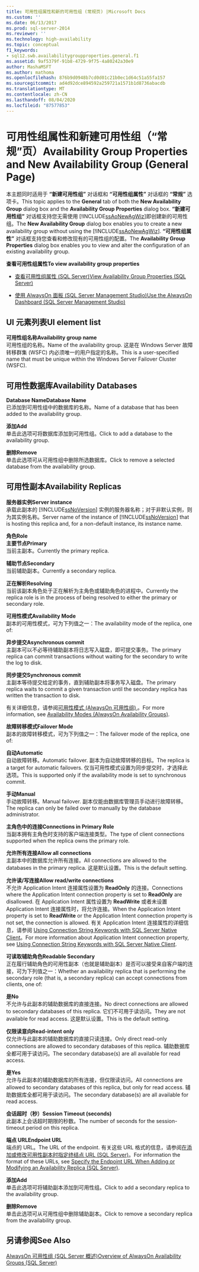 ```yaml
---
title: 可用性组属性和新的可用性组 (常规页) |Microsoft Docs
ms.custom: ''
ms.date: 06/13/2017
ms.prod: sql-server-2014
ms.reviewer: ''
ms.technology: high-availability
ms.topic: conceptual
f1_keywords:
- sql12.swb.availabilitygroupproperties.general.f1
ms.assetid: 9af5379f-91b8-4729-9f75-4a80242a30e9
author: MashaMSFT
ms.author: mathoma
ms.openlocfilehash: 876b9d0948b7cd0d01c21b0ec1d64c51a55fa157
ms.sourcegitcommit: ad4d92dce894592a259721a1571b1d8736abacdb
ms.translationtype: MT
ms.contentlocale: zh-CN
ms.lasthandoff: 08/04/2020
ms.locfileid: "87577853"
---
```

# <a name="availability-group-properties-and-new-availability-group-general-page"></a><span data-ttu-id="7660e-102">可用性组属性和新建可用性组（“常规”页）</span><span class="sxs-lookup"><span data-stu-id="7660e-102">Availability Group Properties and New Availability Group (General Page)</span></span>
  <span data-ttu-id="7660e-103">本主题同时适用于 **“新建可用性组”** 对话框和 **“可用性组属性”** 对话框的 **“常规”** 选项卡。</span><span class="sxs-lookup"><span data-stu-id="7660e-103">This topic applies to the **General** tab of both the **New Availability Group** dialog box and the **Availability Group Properties** dialog box.</span></span>  <span data-ttu-id="7660e-104">**“新建可用性组”** 对话框支持您无需使用 [!INCLUDE[ssAoNewAgWiz](../../../includes/ssaonewagwiz-md.md)]即创建新的可用性组。</span><span class="sxs-lookup"><span data-stu-id="7660e-104">The **New Availability Group** dialog box enables you to create a new availability group without using the [!INCLUDE[ssAoNewAgWiz](../../../includes/ssaonewagwiz-md.md)].</span></span> <span data-ttu-id="7660e-105">**“可用性组属性”** 对话框支持您查看和修改现有的可用性组的配置。</span><span class="sxs-lookup"><span data-stu-id="7660e-105">The **Availability Group Properties** dialog box enables you to view and alter the configuration of an existing availability group.</span></span>  
  
 <span data-ttu-id="7660e-106">**查看可用性组属性**</span><span class="sxs-lookup"><span data-stu-id="7660e-106">**To view availability group properties**</span></span>  
  
-   [<span data-ttu-id="7660e-107">查看可用性组属性 (SQL Server)</span><span class="sxs-lookup"><span data-stu-id="7660e-107">View Availability Group Properties &#40;SQL Server&#41;</span></span>](view-availability-group-properties-sql-server.md)  
  
-   [<span data-ttu-id="7660e-108">使用 AlwaysOn 面板 (SQL Server Management Studio)</span><span class="sxs-lookup"><span data-stu-id="7660e-108">Use the AlwaysOn Dashboard &#40;SQL Server Management Studio&#41;</span></span>](use-the-always-on-dashboard-sql-server-management-studio.md)  
  
## <a name="ui-element-list"></a><span data-ttu-id="7660e-109">UI 元素列表</span><span class="sxs-lookup"><span data-stu-id="7660e-109">UI element list</span></span>  
 <span data-ttu-id="7660e-110">**可用性组名称**</span><span class="sxs-lookup"><span data-stu-id="7660e-110">**Availability group name**</span></span>  
 <span data-ttu-id="7660e-111">可用性组的名称。</span><span class="sxs-lookup"><span data-stu-id="7660e-111">Name of the availability group.</span></span> <span data-ttu-id="7660e-112">这是在 Windows Server 故障转移群集 (WSFC) 内必须唯一的用户指定的名称。</span><span class="sxs-lookup"><span data-stu-id="7660e-112">This is a user-specified name that must be unique within the Windows Server Failover Cluster (WSFC).</span></span>  
  
## <a name="availability-databases"></a><span data-ttu-id="7660e-113">可用性数据库</span><span class="sxs-lookup"><span data-stu-id="7660e-113">Availability Databases</span></span>  
 <span data-ttu-id="7660e-114">**Database Name**</span><span class="sxs-lookup"><span data-stu-id="7660e-114">**Database Name**</span></span>  
 <span data-ttu-id="7660e-115">已添加到可用性组中的数据库的名称。</span><span class="sxs-lookup"><span data-stu-id="7660e-115">Name of a database that has been added to the availability group.</span></span>  
  
 <span data-ttu-id="7660e-116">**添加**</span><span class="sxs-lookup"><span data-stu-id="7660e-116">**Add**</span></span>  
 <span data-ttu-id="7660e-117">单击此选项可将数据库添加到可用性组。</span><span class="sxs-lookup"><span data-stu-id="7660e-117">Click to add a database to the availability group.</span></span>  
  
 <span data-ttu-id="7660e-118">**删除**</span><span class="sxs-lookup"><span data-stu-id="7660e-118">**Remove**</span></span>  
 <span data-ttu-id="7660e-119">单击此选项可从可用性组中删除所选数据库。</span><span class="sxs-lookup"><span data-stu-id="7660e-119">Click to remove a selected database from the availability group.</span></span>  
  
## <a name="availability-replicas"></a><span data-ttu-id="7660e-120">可用性副本</span><span class="sxs-lookup"><span data-stu-id="7660e-120">Availability Replicas</span></span>  
 <span data-ttu-id="7660e-121">**服务器实例**</span><span class="sxs-lookup"><span data-stu-id="7660e-121">**Server instance**</span></span>  
 <span data-ttu-id="7660e-122">承载此副本的 [!INCLUDE[ssNoVersion](../../../includes/ssnoversion-md.md)] 实例的服务器名称；对于非默认实例，则为其实例名称。</span><span class="sxs-lookup"><span data-stu-id="7660e-122">Server name of the instance of [!INCLUDE[ssNoVersion](../../../includes/ssnoversion-md.md)] that is hosting this replica and, for a non-default instance, its instance name.</span></span>  
  
 <span data-ttu-id="7660e-123">**角色**</span><span class="sxs-lookup"><span data-stu-id="7660e-123">**Role**</span></span>  
 <span data-ttu-id="7660e-124">**主要节点**</span><span class="sxs-lookup"><span data-stu-id="7660e-124">**Primary**</span></span>  
 <span data-ttu-id="7660e-125">当前主副本。</span><span class="sxs-lookup"><span data-stu-id="7660e-125">Currently the primary replica.</span></span>  
  
 <span data-ttu-id="7660e-126">**辅助节点**</span><span class="sxs-lookup"><span data-stu-id="7660e-126">**Secondary**</span></span>  
 <span data-ttu-id="7660e-127">当前辅助副本。</span><span class="sxs-lookup"><span data-stu-id="7660e-127">Currently a secondary replica.</span></span>  
  
 <span data-ttu-id="7660e-128">**正在解析**</span><span class="sxs-lookup"><span data-stu-id="7660e-128">**Resolving**</span></span>  
 <span data-ttu-id="7660e-129">当前该副本角色处于正在解析为主角色或辅助角色的进程中。</span><span class="sxs-lookup"><span data-stu-id="7660e-129">Currently the replica role is in the process of being resolved to either the primary or secondary role.</span></span>  
  
 <span data-ttu-id="7660e-130">**可用性模式**</span><span class="sxs-lookup"><span data-stu-id="7660e-130">**Availability Mode**</span></span>  
 <span data-ttu-id="7660e-131">副本的可用性模式，可为下列值之一：</span><span class="sxs-lookup"><span data-stu-id="7660e-131">The availability mode of the replica, one of:</span></span>  
  
 <span data-ttu-id="7660e-132">**异步提交**</span><span class="sxs-lookup"><span data-stu-id="7660e-132">**Asynchronous commit**</span></span>  
 <span data-ttu-id="7660e-133">主副本可以不必等待辅助副本将日志写入磁盘，即可提交事务。</span><span class="sxs-lookup"><span data-stu-id="7660e-133">The primary replica can commit transactions without waiting for the secondary to write the log to disk.</span></span>  
  
 <span data-ttu-id="7660e-134">**同步提交**</span><span class="sxs-lookup"><span data-stu-id="7660e-134">**Synchronous commit**</span></span>  
 <span data-ttu-id="7660e-135">主副本等待提交给定的事务，直到辅助副本将事务写入磁盘。</span><span class="sxs-lookup"><span data-stu-id="7660e-135">The primary replica waits to commit a given transaction until the secondary replica has written the transaction to disk.</span></span>  
  
 <span data-ttu-id="7660e-136">有关详细信息，请参阅[可用性模式 (AlwaysOn 可用性组) ](availability-modes-always-on-availability-groups.md)。</span><span class="sxs-lookup"><span data-stu-id="7660e-136">For more information, see [Availability Modes (AlwaysOn Availability Groups)](availability-modes-always-on-availability-groups.md).</span></span>  
  
 <span data-ttu-id="7660e-137">**故障转移模式**</span><span class="sxs-lookup"><span data-stu-id="7660e-137">**Failover Mode**</span></span>  
 <span data-ttu-id="7660e-138">副本的故障转移模式，可为下列值之一：</span><span class="sxs-lookup"><span data-stu-id="7660e-138">The failover mode of the replica, one of:</span></span>  
  
 <span data-ttu-id="7660e-139">**自动**</span><span class="sxs-lookup"><span data-stu-id="7660e-139">**Automatic**</span></span>  
 <span data-ttu-id="7660e-140">自动故障转移。</span><span class="sxs-lookup"><span data-stu-id="7660e-140">Automatic failover.</span></span> <span data-ttu-id="7660e-141">副本为自动故障转移的目标。</span><span class="sxs-lookup"><span data-stu-id="7660e-141">The replica is a target for automatic failovers.</span></span> <span data-ttu-id="7660e-142">仅当可用性模式设置为同步提交时，才选择此选项。</span><span class="sxs-lookup"><span data-stu-id="7660e-142">This is supported only if the availability mode is set to synchronous commit.</span></span>  
  
 <span data-ttu-id="7660e-143">**手动**</span><span class="sxs-lookup"><span data-stu-id="7660e-143">**Manual**</span></span>  
 <span data-ttu-id="7660e-144">手动故障转移。</span><span class="sxs-lookup"><span data-stu-id="7660e-144">Manual failover.</span></span> <span data-ttu-id="7660e-145">副本仅能由数据库管理员手动进行故障转移。</span><span class="sxs-lookup"><span data-stu-id="7660e-145">The replica can only be failed over to manually by the database administrator.</span></span>  
  
 <span data-ttu-id="7660e-146">**主角色中的连接**</span><span class="sxs-lookup"><span data-stu-id="7660e-146">**Connections in Primary Role**</span></span>  
 <span data-ttu-id="7660e-147">当副本拥有主角色时支持的客户端连接类型。</span><span class="sxs-lookup"><span data-stu-id="7660e-147">The type of client connections supported when the replica owns the primary role.</span></span>  
  
 <span data-ttu-id="7660e-148">**允许所有连接**</span><span class="sxs-lookup"><span data-stu-id="7660e-148">**Allow all connections**</span></span>  
 <span data-ttu-id="7660e-149">主副本中的数据库允许所有连接。</span><span class="sxs-lookup"><span data-stu-id="7660e-149">All connections are allowed to the databases in the primary replica.</span></span> <span data-ttu-id="7660e-150">这是默认设置。</span><span class="sxs-lookup"><span data-stu-id="7660e-150">This is the default setting.</span></span>  
  
 <span data-ttu-id="7660e-151">**允许读/写连接**</span><span class="sxs-lookup"><span data-stu-id="7660e-151">**Allow read/write connections**</span></span>  
 <span data-ttu-id="7660e-152">不允许 Application Intent 连接属性设置为 **ReadOnly** 的连接。</span><span class="sxs-lookup"><span data-stu-id="7660e-152">Connections where the Application Intent connection property is set to **ReadOnly** are disallowed.</span></span> <span data-ttu-id="7660e-153">在 Application Intent 属性设置为 **ReadWrite** 或者未设置 Application Intent 连接属性时，将允许连接。</span><span class="sxs-lookup"><span data-stu-id="7660e-153">When the Application Intent property is set to **ReadWrite** or the Application Intent connection property is not set, the connection is allowed.</span></span> <span data-ttu-id="7660e-154">有关 Application Intent 连接属性的详细信息，请参阅 [Using Connection String Keywords with SQL Server Native Client](../../../relational-databases/native-client/applications/using-connection-string-keywords-with-sql-server-native-client.md)。</span><span class="sxs-lookup"><span data-stu-id="7660e-154">For more information about Application Intent connection property, see [Using Connection String Keywords with SQL Server Native Client](../../../relational-databases/native-client/applications/using-connection-string-keywords-with-sql-server-native-client.md).</span></span>  
  
 <span data-ttu-id="7660e-155">**可读取辅助角色**</span><span class="sxs-lookup"><span data-stu-id="7660e-155">**Readable Secondary**</span></span>  
 <span data-ttu-id="7660e-156">正在履行辅助角色的可用性副本（也就是辅助副本）是否可以接受来自客户端的连接，可为下列值之一：</span><span class="sxs-lookup"><span data-stu-id="7660e-156">Whether an availability replica that is performing the secondary role (that is, a secondary replica) can accept connections from clients, one of:</span></span>  
  
 <span data-ttu-id="7660e-157">**是**</span><span class="sxs-lookup"><span data-stu-id="7660e-157">**No**</span></span>  
 <span data-ttu-id="7660e-158">不允许与此副本的辅助数据库的直接连接。</span><span class="sxs-lookup"><span data-stu-id="7660e-158">No direct connections are allowed to secondary databases of this replica.</span></span> <span data-ttu-id="7660e-159">它们不可用于读访问。</span><span class="sxs-lookup"><span data-stu-id="7660e-159">They are not available for read access.</span></span> <span data-ttu-id="7660e-160">这是默认设置。</span><span class="sxs-lookup"><span data-stu-id="7660e-160">This is the default setting.</span></span>  
  
 <span data-ttu-id="7660e-161">**仅限读意向**</span><span class="sxs-lookup"><span data-stu-id="7660e-161">**Read-intent only**</span></span>  
 <span data-ttu-id="7660e-162">仅允许与此副本的辅助数据库的直接只读连接。</span><span class="sxs-lookup"><span data-stu-id="7660e-162">Only direct read-only connections are allowed to secondary databases of this replica.</span></span> <span data-ttu-id="7660e-163">辅助数据库全都可用于读访问。</span><span class="sxs-lookup"><span data-stu-id="7660e-163">The secondary database(s) are all available for read access.</span></span>  
  
 <span data-ttu-id="7660e-164">**是**</span><span class="sxs-lookup"><span data-stu-id="7660e-164">**Yes**</span></span>  
 <span data-ttu-id="7660e-165">允许与此副本的辅助数据库的所有连接，但仅限读访问。</span><span class="sxs-lookup"><span data-stu-id="7660e-165">All connections are allowed to secondary databases of this replica, but only for read access.</span></span> <span data-ttu-id="7660e-166">辅助数据库全都可用于读访问。</span><span class="sxs-lookup"><span data-stu-id="7660e-166">The secondary database(s) are all available for read access.</span></span>  
  
 <span data-ttu-id="7660e-167">**会话超时（秒）**</span><span class="sxs-lookup"><span data-stu-id="7660e-167">**Session Timeout (seconds)**</span></span>  
 <span data-ttu-id="7660e-168">此副本上会话超时期限的秒数。</span><span class="sxs-lookup"><span data-stu-id="7660e-168">The number of seconds for the session-timeout period on this replica.</span></span>  
  
 <span data-ttu-id="7660e-169">**端点 URL**</span><span class="sxs-lookup"><span data-stu-id="7660e-169">**Endpoint URL**</span></span>  
 <span data-ttu-id="7660e-170">端点的 URL。</span><span class="sxs-lookup"><span data-stu-id="7660e-170">The URL of the endpoint.</span></span> <span data-ttu-id="7660e-171">有关这些 URL 格式的信息，请参阅[在添加或修改可用性副本时指定终结点 URL (SQL Server)](specify-endpoint-url-adding-or-modifying-availability-replica.md)。</span><span class="sxs-lookup"><span data-stu-id="7660e-171">For information the format of these URLs, see [Specify the Endpoint URL When Adding or Modifying an Availability Replica &#40;SQL Server&#41;](specify-endpoint-url-adding-or-modifying-availability-replica.md).</span></span>  
  
 <span data-ttu-id="7660e-172">**添加**</span><span class="sxs-lookup"><span data-stu-id="7660e-172">**Add**</span></span>  
 <span data-ttu-id="7660e-173">单击此选项可将辅助副本添加到可用性组。</span><span class="sxs-lookup"><span data-stu-id="7660e-173">Click to add a secondary replica to the availability group.</span></span>  
  
 <span data-ttu-id="7660e-174">**删除**</span><span class="sxs-lookup"><span data-stu-id="7660e-174">**Remove**</span></span>  
 <span data-ttu-id="7660e-175">单击此选项可从可用性组中删除辅助副本。</span><span class="sxs-lookup"><span data-stu-id="7660e-175">Click to remove a secondary replica from the availability group.</span></span>  
  
## <a name="see-also"></a><span data-ttu-id="7660e-176">另请参阅</span><span class="sxs-lookup"><span data-stu-id="7660e-176">See Also</span></span>  
 [<span data-ttu-id="7660e-177">AlwaysOn 可用性组 &#40;SQL Server 概述&#41;</span><span class="sxs-lookup"><span data-stu-id="7660e-177">Overview of AlwaysOn Availability Groups &#40;SQL Server&#41;</span></span>](overview-of-always-on-availability-groups-sql-server.md)  
  
  

